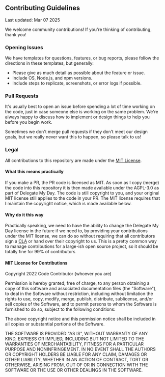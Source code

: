 ## Contributing Guidelines

Last updated: Mar 07 2025

We welcome community contributions! If you're thinking of contributing, thank you!

### Opening Issues

We have templates for questions, features, or bug reports, please follow the directions in these templates, but generally:

- Please give as much detail as possible about the feature or issue.
- Include OS, Node.js, and npm versions.
- Include steps to replicate, screenshots, or error logs if possible.

### Pull Requests

It's usually best to open an issue before spending a lot of time working on the code, just in case someone else is working on the same problem. We're always happy to discuss how to implement or design things to help you before you begin work.

Sometimes we don't merge pull requests if they don't meet our design goals, but we really never want this to happen, so please talk to us!

### Legal

All contributions to this repository are made under the [MIT License](https://opensource.org/licenses/MIT).

#### What this means practically

If you make a PR, the PR code is licensed as MIT. As soon as I copy (merge) the code into this repository it is then made available under the AGPL-3.0 as part of Delegate My Day. The code is still copyright to you, and your original MIT license still applies to the code in your PR. The MIT license requires that I maintain the copyright notice, which is made available below.

#### Why do it this way

Practically speaking, we need to have the ability to change the Delegate My Day license in the future if we need to, by providing your contributions under the MIT license, we can do so without requiring that all contributors sign a [CLA](https://en.wikipedia.org/wiki/Contributor_License_Agreement) or hand over their copyright to us. This is a pretty common way to manage contributions for a large-ish open source project, so it should be totally fine for 99% of contributors.

#### MIT License for Contributions

Copyright 2022 Code Contributor (whoever you are)

Permission is hereby granted, free of charge, to any person obtaining a copy of this software and associated documentation files (the "Software"), to deal in the Software without restriction, including without limitation the rights to use, copy, modify, merge, publish, distribute, sublicense, and/or sell copies of the Software, and to permit persons to whom the Software is furnished to do so, subject to the following conditions:

The above copyright notice and this permission notice shall be included in all copies or substantial portions of the Software.

THE SOFTWARE IS PROVIDED "AS IS", WITHOUT WARRANTY OF ANY KIND, EXPRESS OR IMPLIED, INCLUDING BUT NOT LIMITED TO THE WARRANTIES OF MERCHANTABILITY, FITNESS FOR A PARTICULAR PURPOSE AND NONINFRINGEMENT. IN NO EVENT SHALL THE AUTHORS OR COPYRIGHT HOLDERS BE LIABLE FOR ANY CLAIM, DAMAGES OR OTHER LIABILITY, WHETHER IN AN ACTION OF CONTRACT, TORT OR OTHERWISE, ARISING FROM, OUT OF OR IN CONNECTION WITH THE SOFTWARE OR THE USE OR OTHER DEALINGS IN THE SOFTWARE.
